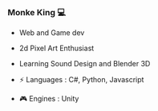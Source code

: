 ### Monke King 💻

<!--
**MonkeKing87/MonkeKing87** is a ✨ _special_ ✨ repository because its `README.md` (this file) appears on your GitHub profile.

Here are some ideas to get you started:

- 🔭 I’m currently working on ...
- 🌱 I’m currently learning ...
- 👯 I’m looking to collaborate on ...
- 🤔 I’m looking for help with ...
- 💬 Ask me about ...
- 📫 How to reach me: ...
- 😄 Pronouns: ...
- ⚡ Fun fact: ...
-->

- Web and Game dev
- 2d Pixel Art Enthusiast
- Learning Sound Design and Blender 3D

- ⚡ Languages : C#, Python, Javascript
- 🎮 Engines : Unity
